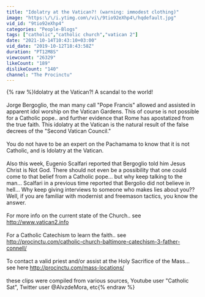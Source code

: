 ```yaml
---
title: "Idolatry at the Vatican?! (warning: immodest clothing)"
image: "https:\/\/i.ytimg.com\/vi\/9tio92eXhp4\/hqdefault.jpg"
vid_id: "9tio92eXhp4"
categories: "People-Blogs"
tags: ["catholic","catholic church","vatican 2"]
date: "2021-10-14T10:43:10+03:00"
vid_date: "2019-10-12T18:43:58Z"
duration: "PT12M8S"
viewcount: "26329"
likeCount: "189"
dislikeCount: "140"
channel: "The Procinctu"
---
```

{% raw %}Idolatry at the Vatican?! A scandal to the world!<br /><br />Jorge Bergoglio, the man many call &quot;Pope Francis&quot; allowed and assisted in apparent idol worship on the Vatican Gardens. This of course is not possible for a Catholic pope.. and further evidence that Rome has apostatized from the true faith. This idolatry at the Vatican is the natural result of the false decrees of the &quot;Second Vatican Council.&quot; <br /><br />You do not have to be an expert on the Pachamama to know that it is not Catholic, and is Idolatry at the Vatican.<br /><br />Also this week, Eugenio Scalfari reported that Bergoglio told him Jesus Christ is Not God. There should not even be a possibility that one could come to that belief from a Catholic pope... but why keep talking to the man... Scalfari in a previous time reported that Bergolio did not believe in hell... Why keep giving interviews to someone who makes lies about you?? Well, if you are familiar with modernist and freemason tactics, you know the answer.<br /><br />For more info on the current state of the Church.. see <a rel="nofollow" target="blank" href="http://www.vatican2.info">http://www.vatican2.info</a><br /><br />For a Catholic Catechism to learn the faith.. see <a rel="nofollow" target="blank" href="http://procinctu.com/catholic-church-baltimore-catechism-3-father-connell/">http://procinctu.com/catholic-church-baltimore-catechism-3-father-connell/</a><br /><br />To contact a valid priest and/or assist at the Holy Sacrifice of the Mass... see here <a rel="nofollow" target="blank" href="http://procinctu.com/mass-locations/">http://procinctu.com/mass-locations/</a><br /><br />these clips were compiled from various sources, Youtube user &quot;Catholic Sat&quot;, Twitter user @AlvzdeMora, etc{% endraw %}
